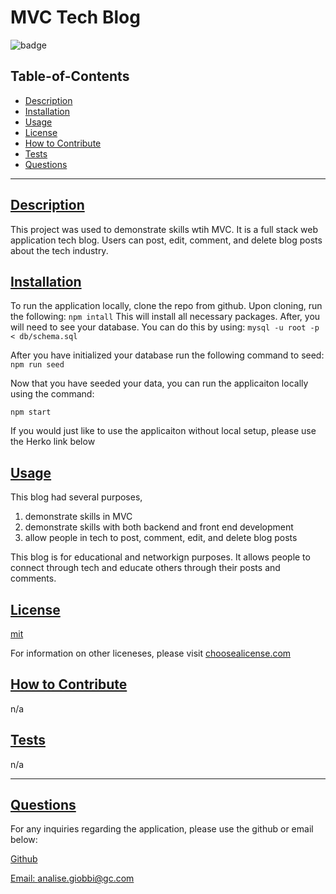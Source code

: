 
  # MVC Tech Blog

  ![badge](https://img.shields.io/badge/license-mit-blue)

  ## Table-of-Contents
  - [Description](#description)
  - [Installation](#installation)
  - [Usage](#usage)
  - [License](#license)
  - [How to Contribute](#how-to-contribute)
  - [Tests](#tests)
  - [Questions](#questions)

  ---

  ## [Description](#table-of-contents)
  This project was used to demonstrate skills wtih MVC. It is a full stack web application tech blog. Users can post, edit, comment, and delete blog posts about the tech industry. 

  ## [Installation](#table-of-contents)
  To run the application locally, clone the repo from github. Upon cloning, run the following:
  `npm intall`
  This will install all necessary packages.
  After, you will need to see your database. You can do this by using:
  `mysql -u root -p < db/schema.sql`

  After you have initialized your database run the following command to seed:
  `npm run seed`

  Now that you have seeded your data, you can run the applicaiton locally using the command:

  `npm start`

  If you would just like to use the applicaiton without local setup, please use the Herko link below

  ## [Usage](#table-of-contents)
  This blog had several purposes, 
  1. demonstrate skills in MVC
  2. demonstrate skills with both backend and front end development
  3. allow people in tech to post, comment, edit, and delete blog posts

  This blog is for educational and networkign purposes. It allows people to connect through tech and educate others through their posts and comments. 


  ## [License](#table-of-contents)
  [mit](http://choosealicense.com/licenses/mit/)

  For information on other liceneses, please visit
  [choosealicense.com](https://choosealicense.com/)

  ## [How to Contribute](#table-of-contents)
  n/a

  ## [Tests](#table-of-contents)
   n/a

   ---
  ## [Questions](#table-of-contents)
  For any inquiries regarding the application, please use the github or email below: 

  [Github](http://github.com/analisegiobbi3)

  [Email: analise.giobbi@gc.com](mailto:analise.giobbi@gc.com)

